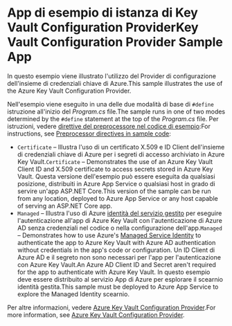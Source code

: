 # <a name="key-vault-configuration-provider-sample-app"></a><span data-ttu-id="19fb0-101">App di esempio di istanza di Key Vault Configuration Provider</span><span class="sxs-lookup"><span data-stu-id="19fb0-101">Key Vault Configuration Provider Sample App</span></span>

<span data-ttu-id="19fb0-102">In questo esempio viene illustrato l'utilizzo del Provider di configurazione dell'insieme di credenziali chiave di Azure.</span><span class="sxs-lookup"><span data-stu-id="19fb0-102">This sample illustrates the use of the Azure Key Vault Configuration Provider.</span></span>

<span data-ttu-id="19fb0-103">Nell'esempio viene eseguito in una delle due modalità di base di `#define` istruzione all'inizio del *Program.cs* file.</span><span class="sxs-lookup"><span data-stu-id="19fb0-103">The sample runs in one of two modes determined by the `#define` statement at the top of the *Program.cs* file.</span></span> <span data-ttu-id="19fb0-104">Per istruzioni, vedere [direttive del preprocessore nel codice di esempio](https://docs.microsoft.com/aspnet/core#preprocessor-directives-in-sample-code):</span><span class="sxs-lookup"><span data-stu-id="19fb0-104">For instructions, see [Preprocessor directives in sample code](https://docs.microsoft.com/aspnet/core#preprocessor-directives-in-sample-code):</span></span>

* <span data-ttu-id="19fb0-105">`Certificate` &ndash; Illustra l'uso di un certificato X.509 e ID Client dell'insieme di credenziali chiave di Azure per i segreti di accesso archiviato in Azure Key Vault.</span><span class="sxs-lookup"><span data-stu-id="19fb0-105">`Certificate` &ndash; Demonstrates the use of an Azure Key Vault Client ID and X.509 certificate to access secrets stored in Azure Key Vault.</span></span> <span data-ttu-id="19fb0-106">Questa versione dell'esempio può essere eseguita da qualsiasi posizione, distribuiti in Azure App Service o qualsiasi host in grado di servire un'app ASP.NET Core.</span><span class="sxs-lookup"><span data-stu-id="19fb0-106">This version of the sample can be run from any location, deployed to Azure App Service or any host capable of serving an ASP.NET Core app.</span></span>
* <span data-ttu-id="19fb0-107">`Managed` &ndash; Illustra l'uso di Azure [identità del servizio gestito](https://docs.microsoft.com/azure/active-directory/managed-identities-azure-resources/overview) per eseguire l'autenticazione all'app di Azure Key Vault con l'autenticazione di Azure AD senza credenziali nel codice o nella configurazione dell'app.</span><span class="sxs-lookup"><span data-stu-id="19fb0-107">`Managed` &ndash; Demonstrates how to use Azure's [Managed Service Identity](https://docs.microsoft.com/azure/active-directory/managed-identities-azure-resources/overview) to authenticate the app to Azure Key Vault with Azure AD authentication without credentials in the app's code or configuration.</span></span> <span data-ttu-id="19fb0-108">Un ID Client di Azure AD e il segreto non sono necessari per l'app per l'autenticazione con Azure Key Vault.</span><span class="sxs-lookup"><span data-stu-id="19fb0-108">An Azure AD Client ID and Secret aren't required for the app to authenticate with Azure Key Vault.</span></span> <span data-ttu-id="19fb0-109">In questo esempio deve essere distribuito al servizio App di Azure per esplorare il scearnio identità gestita.</span><span class="sxs-lookup"><span data-stu-id="19fb0-109">This sample must be deployed to Azure App Service to explore the Managed Identity scearnio.</span></span>

<span data-ttu-id="19fb0-110">Per altre informazioni, vedere [Azure Key Vault Configuration Provider](https://docs.microsoft.com/aspnet/core/security/key-vault-configuration).</span><span class="sxs-lookup"><span data-stu-id="19fb0-110">For more information, see [Azure Key Vault Configuration Provider](https://docs.microsoft.com/aspnet/core/security/key-vault-configuration).</span></span>
